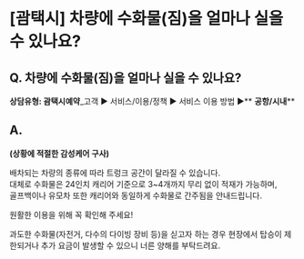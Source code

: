 # [괌택시] 차량에 수화물(짐)을 얼마나 실을 수 있나요?

**Q. 차량에 수화물(짐)을 얼마나 실을 수 있나요?**
--------------------------------

**상담유형: 괌택시예약**\_고객 ▶ 서비스/이용/정책 ▶ 서비스 이용 방법 ▶** **공항/시내****

**A.**
------

**(상황에 적절한 감성케어 구사)**

배차되는 차량의 종류에 따라 트렁크 공간이 달라질 수 있습니다.  
대체로 수화물은 24인치 캐리어 기준으로 3~4개까지 무리 없이 적재가 가능하며,  
골프백이나 유모차 또한 캐리어와 동일하게 수화물로 간주됨을 안내드립니다.

원활한 이용을 위해 꼭 확인해 주세요!

과도한 수화물(자전거, 다수의 다이빙 장비 등)을 싣고자 하는 경우 현장에서 탑승이 제한되거나 추가 요금이 발생할 수 있으니 너른 양해를 부탁드려요.